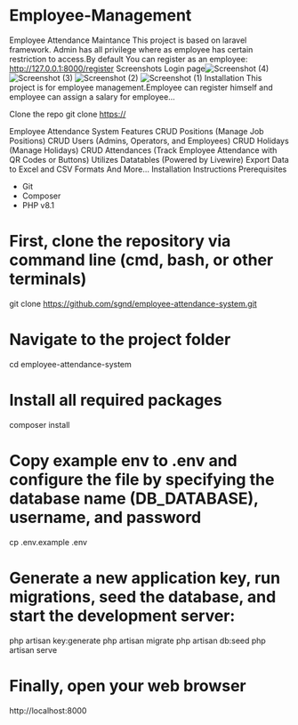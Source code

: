 # Employee-Management
Employee Attendance Maintance
This project is based on laravel framework. Admin has all privilege where as employee has certain restriction to access.By default You can register as an employee: http://127.0.0.1:8000/register
Screenshots
Login page![Screenshot (4)](https://github.com/MJTHENU/Employee-Management/assets/121682198/a4571432-f51c-46b8-a24d-99d0721ce280)
![Screenshot (3)](https://github.com/MJTHENU/Employee-Management/assets/121682198/a6ad038d-281a-43a6-aedb-c0fa899affad)
![Screenshot (2)](https://github.com/MJTHENU/Employee-Management/assets/121682198/c06aeebe-4e42-4375-90a7-cf45f3c166a6)
![Screenshot (1)](https://github.com/MJTHENU/Employee-Management/assets/121682198/9b0851b2-8246-4ebb-bf11-e480599d68f5)
Installation
This project is for employee management.Employee can register himself and employee can assign a salary for employee...

Clone the repo
git clone [https://](https://github.com/MJTHENU/Employee-Management.git)

Employee Attendance System
Features
 CRUD Positions (Manage Job Positions)
 CRUD Users (Admins, Operators, and Employees)
 CRUD Holidays (Manage Holidays)
 CRUD Attendances (Track Employee Attendance with QR Codes or Buttons)
 Utilizes Datatables (Powered by Livewire)
 Export Data to Excel and CSV Formats
 And More...
Installation Instructions
Prerequisites
- Git
- Composer
- PHP v8.1

# First, clone the repository via command line (cmd, bash, or other terminals)
git clone https://github.com/sgnd/employee-attendance-system.git

# Navigate to the project folder
cd employee-attendance-system

# Install all required packages
composer install

# Copy example env to .env and configure the file by specifying the database name (DB_DATABASE), username, and password
cp .env.example .env

# Generate a new application key, run migrations, seed the database, and start the development server:
php artisan key:generate
php artisan migrate
php artisan db:seed
php artisan serve

# Finally, open your web browser
http://localhost:8000
